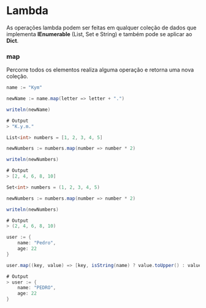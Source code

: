 # Lambda

As operações lambda podem ser feitas em qualquer coleção de dados que implementa **IEnumerable** \(List, Set e String\) e também pode se aplicar ao **Dict**.

### map

Percorre todos os elementos realiza alguma operação e retorna uma nova coleção.

```csharp
name := "Kym"

newName := name.map(letter => letter + ".")

writeln(newName)

# Output
> "K.y.m."
```

```csharp
List<int> numbers = [1, 2, 3, 4, 5]

newNumbers := numbers.map(number => number * 2)

writeln(newNumbers)

# Output
> [2, 4, 6, 8, 10]
```

```csharp
Set<int> numbers = (1, 2, 3, 4, 5)

newNumbers := numbers.map(number => number * 2)

writeln(newNumbers)

# Output
> (2, 4, 6, 8, 10)
```

```csharp
user := {
    name: "Pedro",
    age: 22
}

user.map((key, value) => [key, isString(name) ? value.toUpper() : value])

# Output
> user := {
    name: "PEDRO",
    age: 22
}
```

